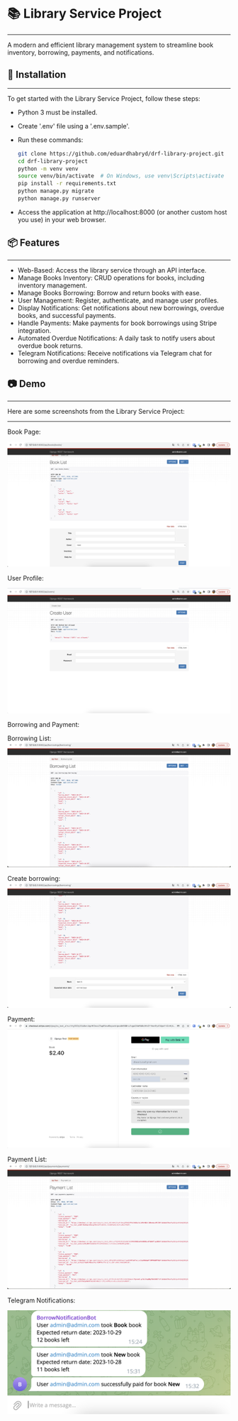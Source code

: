# 📚 Library Service Project
___
A modern and efficient library management system to streamline book inventory, borrowing, payments, and notifications.

## 🚀 Installation
___
To get started with the Library Service Project, follow these steps:

- Python 3 must be installed.
- Create '.env' file using a '.env.sample'.
- Run these commands:

   ```bash
   git clone https://github.com/eduardhabryd/drf-library-project.git
   cd drf-library-project
   python -m venv venv
   source venv/bin/activate  # On Windows, use venv\Scripts\activate
   pip install -r requirements.txt
   python manage.py migrate
   python manage.py runserver
   ```
- Access the application at http://localhost:8000 (or another custom host you use) in your web browser.

## 📦 Features
___

- Web-Based: Access the library service through an API interface.
- Manage Books Inventory: CRUD operations for books, including inventory management.
- Manage Books Borrowing: Borrow and return books with ease.
- User Management: Register, authenticate, and manage user profiles.
- Display Notifications: Get notifications about new borrowings, overdue books, and successful payments.
- Handle Payments: Make payments for book borrowings using Stripe integration.
- Automated Overdue Notifications: A daily task to notify users about overdue book returns.
- Telegram Notifications: Receive notifications via Telegram chat for borrowing and overdue reminders.


## 📷 Demo
___
Here are some screenshots from the Library Service Project:
___
Book Page:

![Demo](demo/book_list.png)

User Profile:

![Demo](demo/create_user.png)

Borrowing and Payment:

Borrowing List:
![Demo](demo/borrowing_list.png)

Create borrowing:
![Demo](demo/create_borrowings.png)

Payment:
![Demo](demo/payment.png)

Payment List:
![Demo](demo/payment_list.png)

Telegram Notifications:

![Demo](demo/telegram.png)






